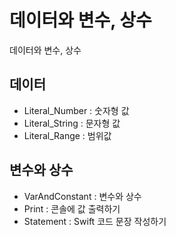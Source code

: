 # 데이터와 변수, 상수

데이터와 변수, 상수

##  데이터
   * Literal_Number : 숫자형 값
   * Literal_String : 문자형 값
   * Literal_Range : 범위값
   
## 변수와 상수
   * VarAndConstant : 변수와 상수
   * Print : 콘솔에 값 출력하기
   * Statement : Swift 코드 문장 작성하기
